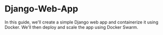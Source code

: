 # Django-Web-App

In this guide, we'll create a simple Django web app and containerize it using Docker. We'll then deploy and scale the app using Docker Swarm.
